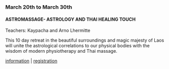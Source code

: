 <div class="event" data-start="20/03/2016" data-end="30/03/2016">

### March 20th to March 30th

#### ASTROMASSAGE- ASTROLOGY AND THAI HEALING TOUCH

Teachers: Kaypacha and Arno Lhermitte

This 10 day retreat in the beautiful surroundings and magic majesty of Laos will unite the astrological correlations to our physical bodies with the wisdom of modern physiotherapy and Thai massage.

[information](http://newparadigmastrology.com) | [registration](http://newparadigmastrology.com/november-20-december-2-2016-the-bambou-island-laos/)

</div>
